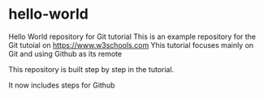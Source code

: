# hello-world
Hello World repository for Git tutorial
This is an example repository for the Git tutoial on https://www.w3schools.com
Yhis tutorial focuses mainly on Git and using Github as its remote

This repository is built step by step in the tutorial.

It now includes steps for Github
